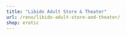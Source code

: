 ```yaml
---
title: "Libido Adult Store & Theater"
url: /reno/libido-adult-store-and-theater/
shop: erotic
---
```

